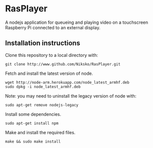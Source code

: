# RasPlayer

A nodejs application for queueing and playing video on a touchscreen Raspberry Pi connected to an external display.

## Installation instructions

Clone this repository to a local directory with:

```
git clone http://www.github.com/Niksko/RasPlayer.git
```

Fetch and install the latest version of node.

```
wget http://node-arm.herokuapp.com/node_latest_armhf.deb
sudo dpkg -i node_latest_armhf.deb
```

Note: you may need to uninstall the legacy version of node with:

```
sudo apt-get remove nodejs-legacy
```

Install some dependencies.

```
sudo apt-get install npm
```

Make and install the required files.

```
make && sudo make install
```
